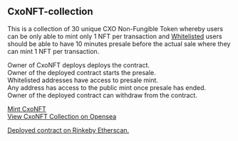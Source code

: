 ## CxoNFT-collection
This is a collection of 30 unique CXO Non-Fungible Token whereby users can be only able to mint only 1 NFT per transaction and [Whitelisted](https://github.com/Chiadikaobixo/my-solidity/tree/master/whitelist "whitelist") users should be able to have 10 minutes presale before the actual sale where they can mint 1 NFT per transaction.

Owner of CxoNFT deploys deploys the contract.   
Owner of the deployed contract starts the presale.   
Whitelisted addresses have access to presale mint.   
Any address has access to the public mint once presale has ended.     
Owner of the deployed contract can withdraw from the contract.   

[Mint CxoNFT](https://cxo-nft-collection.vercel.app "CxNFT")   
[View CxoNFT Collection on Opensea](https://testnets.opensea.io/collection/cxonft-4lbagqgwro "CxNFT")   

[Deployed contract on Rinkeby Etherscan.](https://goerli.etherscan.io/address/0x71F202923383B02c98C48618Dd3f18Df97A283df "CxoNFT-collection")    